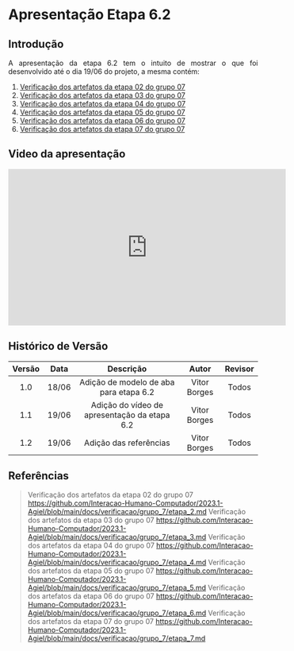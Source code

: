 # Apresentação Etapa 6.2

## Introdução

<p align="justify">
A apresentação da etapa 6.2 tem o intuito de mostrar o que foi desenvolvido até o dia 19/06 do projeto, a mesma contém:
</p>

1. <a href="https://interacao-humano-computador.github.io/2023.1-Agiel/verificacao/grupo_7/etapa_2/">Verificação dos artefatos da etapa 02 do grupo 07</a>
2. <a href="https://interacao-humano-computador.github.io/2023.1-Agiel/verificacao/grupo_7/etapa_3/">Verificação dos artefatos da etapa 03 do grupo 07</a>
3. <a href="https://interacao-humano-computador.github.io/2023.1-Agiel/verificacao/grupo_7/etapa_4/">Verificação dos artefatos da etapa 04 do grupo 07</a>
4. <a href="https://interacao-humano-computador.github.io/2023.1-Agiel/verificacao/grupo_7/etapa_5/">Verificação dos artefatos da etapa 05 do grupo 07</a>
5. <a href="https://interacao-humano-computador.github.io/2023.1-Agiel/verificacao/grupo_7/etapa_6/">Verificação dos artefatos da etapa 06 do grupo 07</a>
6. <a href="https://interacao-humano-computador.github.io/2023.1-Agiel/verificacao/grupo_7/etapa_7/">Verificação dos artefatos da etapa 07 do grupo 07</a>

## Video da apresentação
<iframe width="560" height="315" src="https://www.youtube.com/embed/au5ujzZn-zM" title="YouTube video player" frameborder="0" allow="accelerometer; autoplay; clipboard-write; encrypted-media; gyroscope; picture-in-picture; web-share" allowfullscreen></iframe>

## Histórico de Versão

| Versão | Data  |            Descrição              |     Autor      |    Revisor    |
|:------:|:-----:|:---------------------------------:|:--------------:|:-------------:|
|  1.0   | 18/06 | Adição de modelo de aba para etapa 6.2 | Vitor Borges | Todos |
|  1.1   | 19/06 | Adição do vídeo de apresentação da etapa 6.2 | Vitor Borges | Todos|
|  1.2   | 19/06 | Adição das referências | Vitor Borges | Todos|

## Referências
> Verificação dos artefatos da etapa 02 do grupo 07 <https://github.com/Interacao-Humano-Computador/2023.1-Agiel/blob/main/docs/verificacao/grupo_7/etapa_2.md>
> Verificação dos artefatos da etapa 03 do grupo 07 <https://github.com/Interacao-Humano-Computador/2023.1-Agiel/blob/main/docs/verificacao/grupo_7/etapa_3.md>
> Verificação dos artefatos da etapa 04 do grupo 07 <https://github.com/Interacao-Humano-Computador/2023.1-Agiel/blob/main/docs/verificacao/grupo_7/etapa_4.md>
> Verificação dos artefatos da etapa 05 do grupo 07 <https://github.com/Interacao-Humano-Computador/2023.1-Agiel/blob/main/docs/verificacao/grupo_7/etapa_5.md>
> Verificação dos artefatos da etapa 06 do grupo 07 <https://github.com/Interacao-Humano-Computador/2023.1-Agiel/blob/main/docs/verificacao/grupo_7/etapa_6.md>
> Verificação dos artefatos da etapa 07 do grupo 07 <https://github.com/Interacao-Humano-Computador/2023.1-Agiel/blob/main/docs/verificacao/grupo_7/etapa_7.md>